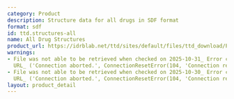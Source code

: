 ```yaml
---
category: Product
description: Structure data for all drugs in SDF format
format: sdf
id: ttd.structures-all
name: All Drug Structures
product_url: https://idrblab.net/ttd/sites/default/files/ttd_download/P3-01-Drug_structure.sdf
warnings:
- File was not able to be retrieved when checked on 2025-10-31_ Error connecting to
  URL_ ('Connection aborted.', ConnectionResetError(104, 'Connection reset by peer'))
- File was not able to be retrieved when checked on 2025-10-30_ Error connecting to
  URL_ ('Connection aborted.', ConnectionResetError(104, 'Connection reset by peer'))
layout: product_detail
---
```

